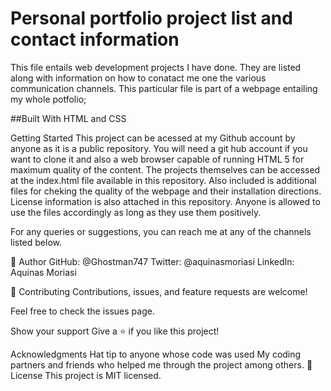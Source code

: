 # Personal portfolio project list and contact information
This file entails web development projects I have done. They are listed along with information on how to conatact me one the various communication channels. This particular file is part of a webpage entailing my whole potfolio;

##Built With
HTML and CSS

Getting Started
This project can be acessed at my Github account by anyone as it is a public repository. You will need a git hub account if you want to clone it and also a web browser capable of running HTML 5 for maximum quality of the content. The projects themselves can be accessed at the index.html file available in this repository. Also included is additional files for cheking the quality of the webpage and their installation directions. License information is also attached in this repository. Anyone is allowed to use the files accordingly as long as they use them positively.

For any queries or suggestions, you can reach me at any of the channels listed below.

👤 Author GitHub: @Ghostman747 Twitter: @aquinasmoriasi LinkedIn: Aquinas Moriasi

🤝 Contributing
Contributions, issues, and feature requests are welcome!

Feel free to check the issues page.

Show your support
Give a ⭐️ if you like this project!

Acknowledgments
Hat tip to anyone whose code was used
My coding partners and friends who helped me through the project among others.
📝 License
This project is MIT licensed.
